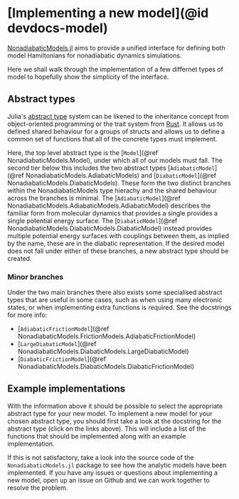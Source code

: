 # [Implementing a new model](@id devdocs-model)

[NonadiabaticModels.jl](@ref) aims to provide a unified interface for defining both model
Hamiltonians for nonadiabatic dynamics simulations.

Here we shall walk through the implementation of a few differnet types of model to
hopefully show the simplicity of the interface.

## Abstract types

Julia's [abstract type](https://docs.julialang.org/en/v1/manual/types/#man-abstract-types)
system can be likened to the inheritance concept from object-oriented programming or the
trait system from [Rust](https://doc.rust-lang.org/book/ch10-02-traits.html).
It allows us to defined shared behaviour for a groups of structs and allows us to define
a common set of functions that all of the concrete types must implement.

Here, the top level abstract type is the [`Model`](@ref NonadiabaticModels.Model),
under which all of our models must fall.
The second tier below this includes the two abstract types
[`AdiabaticModel`](@ref NonadiabaticModels.AdiabaticModels) and
[`DiabaticModel`](@ref NonadiabaticModels.DiabaticModels).
These form the two distinct branches within the NonadiabaticModels type hierachy and the
shared behaviour across the branches is minimal.
The [`AdiabaticModel`](@ref NonadiabaticModels.AdiabaticModels.AdiabaticModel)
describes the familiar
form from molecular dynamics that provides
a single provides a single potential energy surface.
The [`DiabaticModel`](@ref NonadiabaticModels.DiabaticModels.DiabaticModel) instead provides 
multiple potential energy surfaces with couplings between them, as implied by the name,
these are in the diabatic representation.
If the desired model does not fall under either of these branches, a new abstract type
should be created.

### Minor branches

Under the two main branches there also exists some specialised abstract types that are
useful in some cases, such as when using many electronic states, or when implementing
extra functions is required. See the docstrings for more info:

- [`AdiabaticFrictionModel`](@ref NonadiabaticModels.FrictionModels.AdiabaticFrictionModel)
- [`LargeDiabaticModel`](@ref NonadiabaticModels.DiabaticModels.LargeDiabaticModel)
- [`DiabaticFrictionModel`](@ref NonadiabaticModels.DiabaticModels.DiabaticFrictionModel)

## Example implementations

With the information above it should be possible to select the appropriate abstract type
for your new model.
To implement a new model for your chosen abstract type, you should first take a look
at the docstring for the abstract type (click on the links above).
This will include a list of the functions that should be implemented along with an example 
implementation.

If this is not satisfactory, take a look into the source code of the `NonadiabaticModels.jl`
package to see how the analytic models have been implemented. 
If you have any issues or questions about implementing a new model, open up an issue on
Github and we can work together to resolve the problem. 
